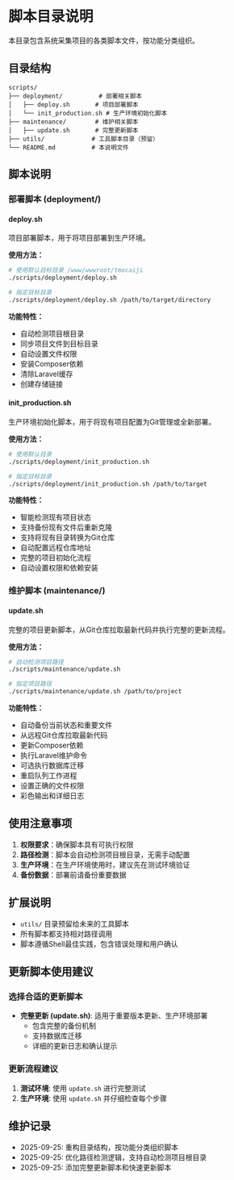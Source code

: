 # 脚本目录说明

本目录包含系统采集项目的各类脚本文件，按功能分类组织。

## 目录结构

```
scripts/
├── deployment/          # 部署相关脚本
│   ├── deploy.sh       # 项目部署脚本
│   └── init_production.sh # 生产环境初始化脚本
├── maintenance/        # 维护相关脚本
│   ├── update.sh       # 完整更新脚本
├── utils/             # 工具脚本目录（预留）
└── README.md          # 本说明文件
```

## 脚本说明

### 部署脚本 (deployment/)

#### deploy.sh
项目部署脚本，用于将项目部署到生产环境。

**使用方法：**
```bash
# 使用默认目标目录 /www/wwwroot/tmocaiji
./scripts/deployment/deploy.sh

# 指定目标目录
./scripts/deployment/deploy.sh /path/to/target/directory
```

**功能特性：**
- 自动检测项目根目录
- 同步项目文件到目标目录
- 自动设置文件权限
- 安装Composer依赖
- 清除Laravel缓存
- 创建存储链接

#### init_production.sh
生产环境初始化脚本，用于将现有项目配置为Git管理或全新部署。

**使用方法：**
```bash
# 使用默认目录
./scripts/deployment/init_production.sh

# 指定目标目录
./scripts/deployment/init_production.sh /path/to/target
```

**功能特性：**
- 智能检测现有项目状态
- 支持备份现有文件后重新克隆
- 支持将现有目录转换为Git仓库
- 自动配置远程仓库地址
- 完整的项目初始化流程
- 自动设置权限和依赖安装

### 维护脚本 (maintenance/)

#### update.sh
完整的项目更新脚本，从Git仓库拉取最新代码并执行完整的更新流程。

**使用方法：**
```bash
# 自动检测项目路径
./scripts/maintenance/update.sh

# 指定项目路径
./scripts/maintenance/update.sh /path/to/project
```

**功能特性：**
- 自动备份当前状态和重要文件
- 从远程Git仓库拉取最新代码
- 更新Composer依赖
- 执行Laravel维护命令
- 可选执行数据库迁移
- 重启队列工作进程
- 设置正确的文件权限
- 彩色输出和详细日志

## 使用注意事项

1. **权限要求**：确保脚本具有可执行权限
2. **路径检测**：脚本会自动检测项目根目录，无需手动配置
3. **生产环境**：在生产环境使用时，建议先在测试环境验证
4. **备份数据**：部署前请备份重要数据

## 扩展说明

- `utils/` 目录预留给未来的工具脚本
- 所有脚本都支持相对路径调用
- 脚本遵循Shell最佳实践，包含错误处理和用户确认

## 更新脚本使用建议

### 选择合适的更新脚本

- **完整更新 (update.sh)**: 适用于重要版本更新、生产环境部署
  - 包含完整的备份机制
  - 支持数据库迁移
  - 详细的更新日志和确认提示

### 更新流程建议

1. **测试环境**: 使用 `update.sh` 进行完整测试
2. **生产环境**: 使用 `update.sh` 并仔细检查每个步骤

## 维护记录

- 2025-09-25: 重构目录结构，按功能分类组织脚本
- 2025-09-25: 优化路径检测逻辑，支持自动检测项目根目录
- 2025-09-25: 添加完整更新脚本和快速更新脚本